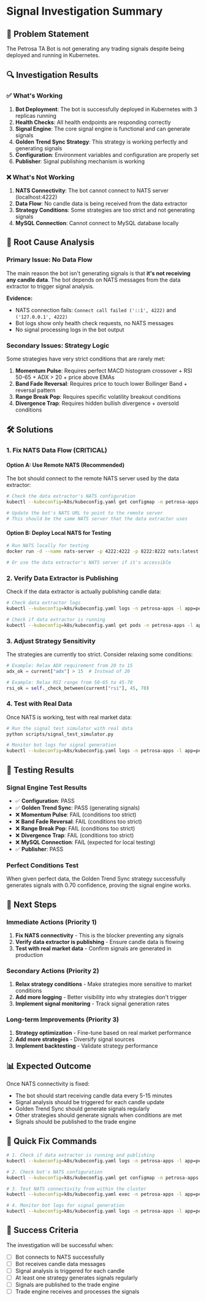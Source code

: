 # Signal Investigation Summary

## 🎯 Problem Statement
The Petrosa TA Bot is not generating any trading signals despite being deployed and running in Kubernetes.

## 🔍 Investigation Results

### ✅ What's Working
1. **Bot Deployment**: The bot is successfully deployed in Kubernetes with 3 replicas running
2. **Health Checks**: All health endpoints are responding correctly
3. **Signal Engine**: The core signal engine is functional and can generate signals
4. **Golden Trend Sync Strategy**: This strategy is working perfectly and generating signals
5. **Configuration**: Environment variables and configuration are properly set
6. **Publisher**: Signal publishing mechanism is working

### ❌ What's Not Working
1. **NATS Connectivity**: The bot cannot connect to NATS server (localhost:4222)
2. **Data Flow**: No candle data is being received from the data extractor
3. **Strategy Conditions**: Some strategies are too strict and not generating signals
4. **MySQL Connection**: Cannot connect to MySQL database locally

## 🚨 Root Cause Analysis

### Primary Issue: No Data Flow
The main reason the bot isn't generating signals is that **it's not receiving any candle data**. The bot depends on NATS messages from the data extractor to trigger signal analysis.

**Evidence:**
- NATS connection fails: `Connect call failed ('::1', 4222)` and `('127.0.0.1', 4222)`
- Bot logs show only health check requests, no NATS messages
- No signal processing logs in the bot output

### Secondary Issues: Strategy Logic
Some strategies have very strict conditions that are rarely met:

1. **Momentum Pulse**: Requires perfect MACD histogram crossover + RSI 50-65 + ADX > 20 + price above EMAs
2. **Band Fade Reversal**: Requires price to touch lower Bollinger Band + reversal pattern
3. **Range Break Pop**: Requires specific volatility breakout conditions
4. **Divergence Trap**: Requires hidden bullish divergence + oversold conditions

## 🛠️ Solutions

### 1. Fix NATS Data Flow (CRITICAL)

#### Option A: Use Remote NATS (Recommended)
The bot should connect to the remote NATS server used by the data extractor:

```bash
# Check the data extractor's NATS configuration
kubectl --kubeconfig=k8s/kubeconfig.yaml get configmap -n petrosa-apps -l app=petrosa-data-extractor

# Update the bot's NATS URL to point to the remote server
# This should be the same NATS server that the data extractor uses
```

#### Option B: Deploy Local NATS for Testing
```bash
# Run NATS locally for testing
docker run -d --name nats-server -p 4222:4222 -p 8222:8222 nats:latest

# Or use the data extractor's NATS server if it's accessible
```

### 2. Verify Data Extractor is Publishing

Check if the data extractor is actually publishing candle data:

```bash
# Check data extractor logs
kubectl --kubeconfig=k8s/kubeconfig.yaml logs -n petrosa-apps -l app=petrosa-data-extractor --tail=100

# Check if data extractor is running
kubectl --kubeconfig=k8s/kubeconfig.yaml get pods -n petrosa-apps -l app=petrosa-data-extractor
```

### 3. Adjust Strategy Sensitivity

The strategies are currently too strict. Consider relaxing some conditions:

```python
# Example: Relax ADX requirement from 20 to 15
adx_ok = current["adx"] > 15  # Instead of 20

# Example: Relax RSI range from 50-65 to 45-70
rsi_ok = self._check_between(current["rsi"], 45, 70)
```

### 4. Test with Real Data

Once NATS is working, test with real market data:

```bash
# Run the signal test simulator with real data
python scripts/signal_test_simulator.py

# Monitor bot logs for signal generation
kubectl --kubeconfig=k8s/kubeconfig.yaml logs -n petrosa-apps -l app=petrosa-ta-bot -f
```

## 🧪 Testing Results

### Signal Engine Test Results
- ✅ **Configuration**: PASS
- ✅ **Golden Trend Sync**: PASS (generating signals)
- ❌ **Momentum Pulse**: FAIL (conditions too strict)
- ❌ **Band Fade Reversal**: FAIL (conditions too strict)
- ❌ **Range Break Pop**: FAIL (conditions too strict)
- ❌ **Divergence Trap**: FAIL (conditions too strict)
- ❌ **MySQL Connection**: FAIL (expected for local testing)
- ✅ **Publisher**: PASS

### Perfect Conditions Test
When given perfect data, the Golden Trend Sync strategy successfully generates signals with 0.70 confidence, proving the signal engine works.

## 🎯 Next Steps

### Immediate Actions (Priority 1)
1. **Fix NATS connectivity** - This is the blocker preventing any signals
2. **Verify data extractor is publishing** - Ensure candle data is flowing
3. **Test with real market data** - Confirm signals are generated in production

### Secondary Actions (Priority 2)
1. **Relax strategy conditions** - Make strategies more sensitive to market conditions
2. **Add more logging** - Better visibility into why strategies don't trigger
3. **Implement signal monitoring** - Track signal generation rates

### Long-term Improvements (Priority 3)
1. **Strategy optimization** - Fine-tune based on real market performance
2. **Add more strategies** - Diversify signal sources
3. **Implement backtesting** - Validate strategy performance

## 📊 Expected Outcome

Once NATS connectivity is fixed:
- The bot should start receiving candle data every 5-15 minutes
- Signal analysis should be triggered for each candle update
- Golden Trend Sync should generate signals regularly
- Other strategies should generate signals when conditions are met
- Signals should be published to the trade engine

## 🔧 Quick Fix Commands

```bash
# 1. Check if data extractor is running and publishing
kubectl --kubeconfig=k8s/kubeconfig.yaml logs -n petrosa-apps -l app=petrosa-data-extractor --tail=50

# 2. Check bot's NATS configuration
kubectl --kubeconfig=k8s/kubeconfig.yaml get configmap -n petrosa-apps ta-bot-config -o yaml

# 3. Test NATS connectivity from within the cluster
kubectl --kubeconfig=k8s/kubeconfig.yaml exec -n petrosa-apps -l app=petrosa-ta-bot -- nslookup nats-server

# 4. Monitor bot logs for signal generation
kubectl --kubeconfig=k8s/kubeconfig.yaml logs -n petrosa-apps -l app=petrosa-ta-bot -f
```

## 🎉 Success Criteria

The investigation will be successful when:
- [ ] Bot connects to NATS successfully
- [ ] Bot receives candle data messages
- [ ] Signal analysis is triggered for each candle
- [ ] At least one strategy generates signals regularly
- [ ] Signals are published to the trade engine
- [ ] Trade engine receives and processes the signals
